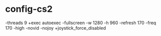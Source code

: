 # config-cs2
-threads 9 +exec autoexec -fullscreen -w 1280 -h 960 -refresh 170 -freq 170 -high -novid -nojoy +joystick_force_disabled
